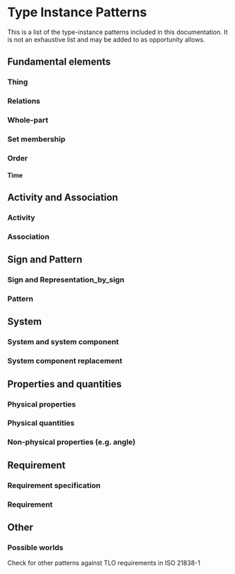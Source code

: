 # Type Instance Patterns

This is a list of the type-instance patterns included in this documentation.  It is not an exhaustive list and may be added to as opportunity allows.

## Fundamental elements
### Thing
### Relations
### Whole-part
### Set membership
### Order
#### Time
## Activity and Association
### Activity
### Association
## Sign and Pattern
### Sign and Representation_by_sign
### Pattern
## System
### System and system component
### System component replacement
## Properties and quantities
### Physical properties
### Physical quantities
### Non-physical properties (e.g. angle)
## Requirement
### Requirement specification
### Requirement

## Other
### Possible worlds
Check for other patterns against TLO requirements in ISO 21838-1



